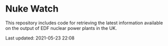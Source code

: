 # Nuke Watch

This repository includes code for retrieving the latest information available on the output of EDF nuclear power plants in the UK.

Last updated: 2021-05-23 22:08